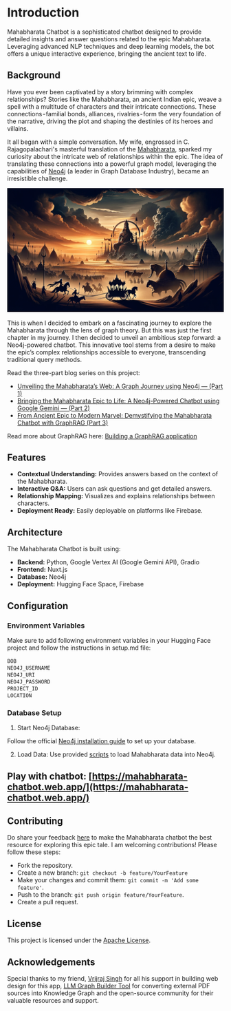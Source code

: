 # Introduction
Mahabharata Chatbot is a sophisticated chatbot designed to provide detailed insights and answer questions related to the epic Mahabharata. Leveraging advanced NLP techniques and deep learning models, the bot offers a unique interactive experience, bringing the ancient text to life.

## Background
Have you ever been captivated by a story brimming with complex relationships? Stories like the Mahabharata, an ancient Indian epic, weave a spell with a multitude of characters and their intricate connections. These connections - familial bonds, alliances, rivalries - form the very foundation of the narrative, driving the plot and shaping the destinies of its heroes and villains.

It all began with a simple conversation. My wife, engrossed in C. Rajagopalachari's masterful translation of the [Mahabharata](https://www.amazon.in/Mahabharata-C-Rajagopalachari/dp/8172764766), sparked my curiosity about the intricate web of relationships within the epic. The idea of translating these connections into a powerful graph model, leveraging the capabilities of [Neo4j](www.neo4j.com) (a leader in Graph Database Industry), became an irresistible challenge.

![alt text](https://github.com/sidagarwal04/mahabharata-genai/blob/main/images/dall-e-mahabharata.png)

This is when I decided to embark on a fascinating journey to explore the Mahabharata through the lens of graph theory. But this was just the first chapter in my journey. I then decided to unveil an ambitious step forward: a Neo4j-powered chatbot. This innovative tool stems from a desire to make the epic’s complex relationships accessible to everyone, transcending traditional query methods.

Read the three-part blog series on this project:

+ [Unveiling the Mahabharata’s Web: A Graph Journey using Neo4j — (Part 1)](https://sidagarwal04.medium.com/unveiling-the-mahabharatas-web-a-graph-journey-using-neo4j-from-epic-relationships-to-7be4a7a29b6d)
+ [Bringing the Mahabharata Epic to Life: A Neo4j-Powered Chatbot using Google Gemini — (Part 2)](https://sidagarwal04.medium.com/bringing-the-mahabharata-epic-to-life-a-neo4j-powered-chatbot-using-google-gemini-part-2-6eef8676e757)
+ [From Ancient Epic to Modern Marvel: Demystifying the Mahabharata Chatbot with GraphRAG (Part 3)](https://medium.com/@sidagarwal04/from-ancient-epic-to-modern-marvel-demystifying-the-mahabharata-chatbot-with-graphrag-part-3-5942260a9560)

Read more about GraphRAG here: [Building a GraphRAG application](https://neo4j.com/developer-blog/knowledge-graph-rag-application/)

## Features
+ **Contextual Understanding:** Provides answers based on the context of the Mahabharata.
+ **Interactive Q&A:** Users can ask questions and get detailed answers.
+ **Relationship Mapping:** Visualizes and explains relationships between characters.
+ **Deployment Ready:** Easily deployable on platforms like Firebase.

## Architecture

The Mahabharata Chatbot is built using:

+ **Backend:** Python, Google Vertex AI (Google Gemini API), Gradio
+ **Frontend:** Nuxt.js
+ **Database:** Neo4j
+ **Deployment:** Hugging Face Space, Firebase

## Configuration
### Environment Variables
Make sure to add following  environment variables in your Hugging Face project and follow the instructions in setup.md file:

```
BOB
NEO4J_USERNAME
NEO4J_URI
NEO4J_PASSWORD
PROJECT_ID
LOCATION
```

### Database Setup
1. Start Neo4j Database:

Follow the official [Neo4j installation guide](https://neo4j.com/developer/) to set up your database.

2. Load Data:
Use provided [scripts](mahabharata-genai/blob/main/mahabharata-db-setup.cypher) to load Mahabharata data into Neo4j.

## Play with chatbot: [https://mahabharata-chatbot.web.app/](https://mahabharata-chatbot.web.app/)

## Contributing
Do share your feedback [here](https://docs.google.com/forms/d/e/1FAIpQLSdradX2oOSBpBGAla01tEroQJGDrA62ZsD8Sa_x7IXbGjkRfg/viewform) to make the Mahabharata chatbot the best resource for exploring this epic tale. I am welcoming contributions! Please follow these steps:

+ Fork the repository.
+ Create a new branch: `git checkout -b feature/YourFeature`
+ Make your changes and commit them: `git commit -m 'Add some feature'`.
+ Push to the branch: `git push origin feature/YourFeature`.
+ Create a pull request.

## License
This project is licensed under the [Apache License](mahabharata-genai/blob/main/LICENSE).

## Acknowledgements
Special thanks to my friend, [Vrijraj Singh](https://vrijraj.xyz/) for all his support in building web design for this app, [LLM Graph Builder Tool](https://neo4j.com/labs/genai-ecosystem/llm-graph-builder/) for converting external PDF sources into Knowledge Graph and the open-source community for their valuable resources and support.
